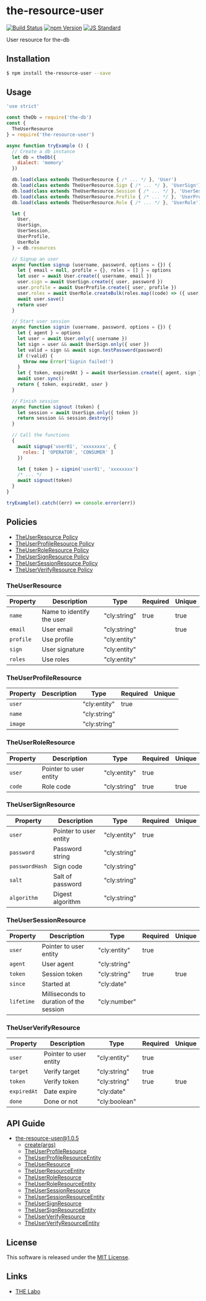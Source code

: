 the-resource-user
==========

<!---
This file is generated by ape-tmpl. Do not update manually.
--->

<!-- Badge Start -->
<a name="badges"></a>

[![Build Status][bd_travis_shield_url]][bd_travis_url]
[![npm Version][bd_npm_shield_url]][bd_npm_url]
[![JS Standard][bd_standard_shield_url]][bd_standard_url]

[bd_repo_url]: https://github.com/the-labo/the-resource-user
[bd_travis_url]: http://travis-ci.org/the-labo/the-resource-user
[bd_travis_shield_url]: http://img.shields.io/travis/the-labo/the-resource-user.svg?style=flat
[bd_travis_com_url]: http://travis-ci.com/the-labo/the-resource-user
[bd_travis_com_shield_url]: https://api.travis-ci.com/the-labo/the-resource-user.svg?token=
[bd_license_url]: https://github.com/the-labo/the-resource-user/blob/master/LICENSE
[bd_codeclimate_url]: http://codeclimate.com/github/the-labo/the-resource-user
[bd_codeclimate_shield_url]: http://img.shields.io/codeclimate/github/the-labo/the-resource-user.svg?style=flat
[bd_codeclimate_coverage_shield_url]: http://img.shields.io/codeclimate/coverage/github/the-labo/the-resource-user.svg?style=flat
[bd_gemnasium_url]: https://gemnasium.com/the-labo/the-resource-user
[bd_gemnasium_shield_url]: https://gemnasium.com/the-labo/the-resource-user.svg
[bd_npm_url]: http://www.npmjs.org/package/the-resource-user
[bd_npm_shield_url]: http://img.shields.io/npm/v/the-resource-user.svg?style=flat
[bd_standard_url]: http://standardjs.com/
[bd_standard_shield_url]: https://img.shields.io/badge/code%20style-standard-brightgreen.svg

<!-- Badge End -->


<!-- Description Start -->
<a name="description"></a>

User resource for the-db

<!-- Description End -->


<!-- Overview Start -->
<a name="overview"></a>



<!-- Overview End -->


<!-- Sections Start -->
<a name="sections"></a>

<!-- Section from "doc/guides/01.Installation.md.hbs" Start -->

<a name="section-doc-guides-01-installation-md"></a>

Installation
-----

```bash
$ npm install the-resource-user --save
```


<!-- Section from "doc/guides/01.Installation.md.hbs" End -->

<!-- Section from "doc/guides/02.Usage.md.hbs" Start -->

<a name="section-doc-guides-02-usage-md"></a>

Usage
---------

```javascript
'use strict'

const theDb = require('the-db')
const {
  TheUserResource
} = require('the-resource-user')

async function tryExample () {
  // Create a db instance
  let db = theDb({
    dialect: 'memory'
  })

  db.load(class extends TheUserResource { /* ... */ }, 'User')
  db.load(class extends TheUserResource.Sign { /* ... */ }, 'UserSign')
  db.load(class extends TheUserResource.Session { /* ... */ }, 'UserSession')
  db.load(class extends TheUserResource.Profile { /* ... */ }, 'UserProfile')
  db.load(class extends TheUserResource.Role { /* ... */ }, 'UserRole')

  let {
    User,
    UserSign,
    UserSession,
    UserProfile,
    UserRole
  } = db.resources

  // Signup an user
  async function signup (username, password, options = {}) {
    let { email = null, profile = {}, roles = [] } = options
    let user = await User.create({ username, email })
    user.sign = await UserSign.create({ user, password })
    user.profile = await UserProfile.create({ user, profile })
    user.roles = await UserRole.createBulk(roles.map((code) => ({ user, code })))
    await user.save()
    return user
  }

  // Start user session
  async function signin (username, password, options = {}) {
    let { agent } = options
    let user = await User.only({ username })
    let sign = user && await UserSign.only({ user })
    let valid = sign && await sign.testPassword(password)
    if (!valid) {
      throw new Error('Signin failed!')
    }
    let { token, expiredAt } = await UserSession.create({ agent, sign })
    await user.sync()
    return { token, expiredAt, user }
  }

  // Finish session
  async function signout (token) {
    let session = await UserSign.only({ token })
    return session && session.destroy()
  }

  // Call the functions
  {
    await signup('user01', 'xxxxxxxx', {
      roles: [ 'OPERATOR', 'CONSUMER' ]
    })

    let { token } = signin('user01', 'xxxxxxxx')
    /* ... */
    await signout(token)
  }
}

tryExample().catch((err) => console.error(err))

```


<!-- Section from "doc/guides/02.Usage.md.hbs" End -->

<!-- Section from "doc/guides/11.Policies.md.hbs" Start -->

<a name="section-doc-guides-11-policies-md"></a>

Policies
--------

+ [TheUserResource Policy](#policy-TheUserResource)
+ [TheUserProfileResource Policy](#policy-TheUserProfileResource)
+ [TheUserRoleResource Policy](#policy-TheUserRoleResource)
+ [TheUserSignResource Policy](#policy-TheUserSignResource)
+ [TheUserSessionResource Policy](#policy-TheUserSessionResource)
+ [TheUserVerifyResource Policy](#policy-TheUserVerifyResource)

<a name="policy-TheUserResource"/>

### TheUserResource

| Property | Description | Type | Required | Unique |
| ----- | ----- | --- | --- | --- |
| `name` | Name to identify the user | "cly:string" | true | true |
| `email` | User email | "cly:string" |  | true |
| `profile` | Use profile | "cly:entity" |  |  |
| `sign` | User signature | "cly:entity" |  |  |
| `roles` | Use roles | "cly:entity" |  |  |

<a name="policy-TheUserProfileResource"/>

### TheUserProfileResource

| Property | Description | Type | Required | Unique |
| ----- | ----- | --- | --- | --- |
| `user` |  | "cly:entity" | true |  |
| `name` |  | "cly:string" |  |  |
| `image` |  | "cly:string" |  |  |

<a name="policy-TheUserRoleResource"/>

### TheUserRoleResource

| Property | Description | Type | Required | Unique |
| ----- | ----- | --- | --- | --- |
| `user` | Pointer to user entity | "cly:entity" | true |  |
| `code` | Role code | "cly:string" | true | true |

<a name="policy-TheUserSignResource"/>

### TheUserSignResource

| Property | Description | Type | Required | Unique |
| ----- | ----- | --- | --- | --- |
| `user` | Pointer to user entity  | "cly:entity" | true |  |
| `password` | Password string  | "cly:string" |  |  |
| `passwordHash` | Sign code  | "cly:string" |  |  |
| `salt` | Salt of password  | "cly:string" |  |  |
| `algorithm` | Digest algorithm  | "cly:string" |  |  |

<a name="policy-TheUserSessionResource"/>

### TheUserSessionResource

| Property | Description | Type | Required | Unique |
| ----- | ----- | --- | --- | --- |
| `user` | Pointer to user entity | "cly:entity" | true |  |
| `agent` | User agent | "cly:string" |  |  |
| `token` | Session token | "cly:string" | true | true |
| `since` | Started at | "cly:date" |  |  |
| `lifetime` | Milliseconds to duration of the session | "cly:number" |  |  |

<a name="policy-TheUserVerifyResource"/>

### TheUserVerifyResource

| Property | Description | Type | Required | Unique |
| ----- | ----- | --- | --- | --- |
| `user` | Pointer to user entity  | "cly:entity" | true |  |
| `target` | Verify target  | "cly:string" | true |  |
| `token` | Verify token  | "cly:string" | true | true |
| `expiredAt` | Date expire  | "cly:date" |  |  |
| `done` | Done or not  | "cly:boolean" |  |  |



<!-- Section from "doc/guides/11.Policies.md.hbs" End -->

<!-- Section from "doc/guides/20.API Guide.md.hbs" Start -->

<a name="section-doc-guides-20-a-p-i-guide-md"></a>

API Guide
-----

+ [the-resource-user@1.0.5](./doc/api/api.md)
  + [create(args)](./doc/api/api.md#the-resource-user-function-create)
  + [TheUserProfileResource](./doc/api/api.md#the-user-profile-resource-class)
  + [TheUserProfileResourceEntity](./doc/api/api.md#the-user-profile-resource-entity-class)
  + [TheUserResource](./doc/api/api.md#the-user-resource-class)
  + [TheUserResourceEntity](./doc/api/api.md#the-user-resource-entity-class)
  + [TheUserRoleResource](./doc/api/api.md#the-user-role-resource-class)
  + [TheUserRoleResourceEntity](./doc/api/api.md#the-user-role-resource-entity-class)
  + [TheUserSessionResource](./doc/api/api.md#the-user-session-resource-class)
  + [TheUserSessionResourceEntity](./doc/api/api.md#the-user-session-resource-entity-class)
  + [TheUserSignResource](./doc/api/api.md#the-user-sign-resource-class)
  + [TheUserSignResourceEntity](./doc/api/api.md#the-user-sign-resource-entity-class)
  + [TheUserVerifyResource](./doc/api/api.md#the-user-verify-resource-class)
  + [TheUserVerifyResourceEntity](./doc/api/api.md#the-user-verify-resource-entity-class)


<!-- Section from "doc/guides/20.API Guide.md.hbs" End -->


<!-- Sections Start -->


<!-- LICENSE Start -->
<a name="license"></a>

License
-------
This software is released under the [MIT License](https://github.com/the-labo/the-resource-user/blob/master/LICENSE).

<!-- LICENSE End -->


<!-- Links Start -->
<a name="links"></a>

Links
------

+ [THE Labo][t_h_e_labo_url]

[t_h_e_labo_url]: https://github.com/the-labo

<!-- Links End -->
